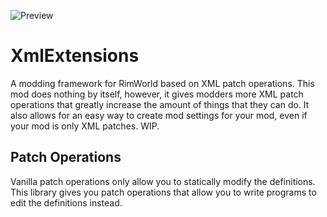 ![Preview](https://user-images.githubusercontent.com/35755361/128132810-1b3b9242-c5b0-4087-841f-19c56589c4e7.png)

# XmlExtensions
A modding framework for RimWorld based on XML patch operations.
This mod does nothing by itself, however, it gives modders more XML patch operations that greatly increase the amount of things that they can do. It also allows for an easy way to create mod settings for your mod, even if your mod is only XML patches. WIP.
## Patch Operations
Vanilla patch operations only allow you to statically modify the definitions. This library gives you patch operations that allow you to write programs to edit the definitions instead. 
